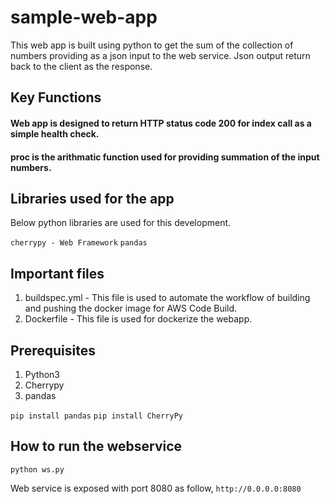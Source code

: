 # sample-web-app
This web app is built using python to get the sum of the collection of numbers providing as a json input to the web service. Json output return back to the client as the response. 

## Key Functions

#### Web app is designed to return HTTP status code 200 for index call as a simple health check. 

#### proc is the arithmatic function used for providing summation of the input numbers. 

## Libraries used for the app

Below python libraries are used for this development.

```cherrypy - Web Framework```
```pandas```

## Important files

1. buildspec.yml - This file is used to automate the workflow of building and pushing the docker image for AWS Code Build.
2. Dockerfile - This file is used for dockerize the webapp.

## Prerequisites

1. Python3
2. Cherrypy
3. pandas

```pip install pandas```
```pip install CherryPy```

## How to run the webservice

```python ws.py```

Web service is exposed with port 8080 as follow,
```http://0.0.0.0:8080```


